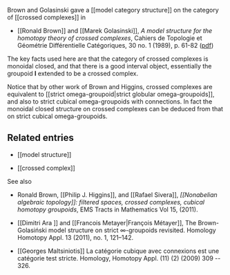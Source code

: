 Brown and Golasinski gave a [[model category structure]] on the category of [[crossed complexes]] in

* [[Ronald Brown]] and [[Marek  Golasinski]], _A model structure for the homotopy theory of crossed complexes_, Cahiers de Topologie et G&#233;om&#233;trie Diff&#233;rentielle Cat&#233;goriques, 30 no. 1 (1989), p. 61-82 ([pdf](http://www.numdam.org/item?id=CTGDC_1989__30_1_61_0))


The key facts used here are that the category of crossed complexes is monoidal closed, and that there is a good interval object, essentially the groupoid $\mathbf I$ extended to be a crossed complex. 


Notice that by other work of Brown and Higgins, crossed complexes are equivalent to [[strict omega-groupoid|strict globular omega-groupoids]], and also to strict cubical omega-groupoids with connections. In fact the monoidal closed structure on crossed complexes can be deduced from that on strict cubical omega-groupoids. 

## Related entries

* [[model structure]]

* [[crossed complex]]

See also

* Ronald Brown, [[Philip J. Higgins]], and [[Rafael Sivera]], _[[Nonabelian algebraic topology]]: filtered spaces, crossed complexes, cubical homotopy groupoids_, EMS Tracts in Mathematics Vol 15, (2011). 

* [[Dimitri Ara ]] and [[Francois Metayer|Fran&#231;ois M&#233;tayer]],  The Brown-Golasi&#324;ski model structure on strict ∞-groupoids revisited. Homology Homotopy Appl. 13 (2011), no. 1, 121&#8211;142.

* [[Georges Maltsiniotis]] La cat&#233;gorie cubique avec connexions est une cat&#233;gorie test stricte. Homology, Homotopy Appl. (11)  (2) (2009) 309 -- 326.